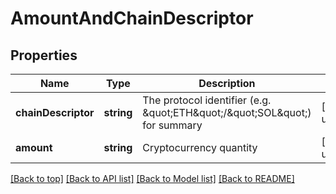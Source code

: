 # AmountAndChainDescriptor

## Properties

|Name | Type | Description | Notes|
|------------ | ------------- | ------------- | -------------|
|**chainDescriptor** | **string** | The protocol identifier (e.g. \&quot;ETH\&quot;/\&quot;SOL\&quot;) for summary | [default to undefined]|
|**amount** | **string** | Cryptocurrency quantity | [default to undefined]|




[[Back to top]](#) [[Back to API list]](../../README.md#documentation-for-api-endpoints) [[Back to Model list]](../../README.md#documentation-for-models) [[Back to README]](../../README.md)
